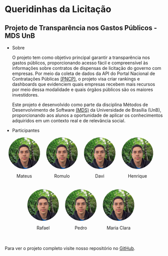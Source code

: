 # Queridinhas da Licitação

## Projeto de Transparência nos Gastos Públicos - MDS UnB

* Sobre

    O projeto tem como objetivo principal garantir a transparência nos gastos públicos, proporcionando acesso fácil e compreensível às informações sobre contratos de dispensas de licitação do governo com empresas. Por meio da coleta de dados da API do Portal Nacional de Contratações Públicas [(PNCP)](https://www.gov.br/pncp/pt-br), o projeto visa criar rankings e dashboards que evidenciem quais empresas recebem mais recursos por meio dessa modalidade e quais órgãos públicos são os maiores investidores.

    Este projeto é desenvolvido como parte da disciplina Métodos de Desenvolvimento de Software [(MDS)](https://mds.lappis.rocks/) da Universidade de Brasília (UnB), proporcionando aos alunos a oportunidade de aplicar os conhecimentos adquiridos em um contexto real e de relevância social.

* Participantes

<div style="display: flex; justify-content: center; align-items: center;">
    <div style="display: flex; flex-wrap: wrap;">
        <div style="text-align: center; margin-right: 20px; margin-bottom: 20px;">
            <div style="width: 100px; height: 100px; border-radius: 50%; overflow: hidden; margin-bottom: 5px;">
                <img src="imagens/mateus.png" alt="Mateus" style="width: 100%; height: 100%; object-fit: cover;">
            </div>
            <p>Mateus</p>
        </div>
        <div style="text-align: center; margin-right: 20px; margin-bottom: 20px;">
            <div style="width: 100px; height: 100px; border-radius: 50%; overflow: hidden; margin-bottom: 5px;">
                <img src="imagens/mateus.png" alt="Romulo" style="width: 100%; height: 100%; object-fit: cover;">
            </div>
            <p>Romulo</p>
        </div>
        <div style="text-align: center; margin-right: 20px; margin-bottom: 20px;">
            <div style="width: 100px; height: 100px; border-radius: 50%; overflow: hidden; margin-bottom: 5px;">
                <img src="imagens/mateus.png" alt="Davi" style="width: 100%; height: 100%; object-fit: cover;">
            </div>
            <p>Davi</p>
        </div>
        <div style="text-align: center; margin-right: 20px; margin-bottom: 20px;">
            <div style="width: 100px; height: 100px; border-radius: 50%; overflow: hidden; margin-bottom: 5px;">
                <img src="imagens/mateus.png" alt="Henrique" style="width: 100%; height: 100%; object-fit: cover;">
            </div>
            <p>Henrique</p>
        </div>
    </div>
</div>

<div style="display: flex; justify-content: center; align-items: center;">
    <div style="display: flex; flex-wrap: wrap;">
        <div style="text-align: center; margin-right: 20px; margin-bottom: 20px;">
            <div style="width: 100px; height: 100px; border-radius: 50%; overflow: hidden; margin-bottom: 5px;">
                <img src="imagens/mateus.png" alt="Rafael" style="width: 100%; height: 100%; object-fit: cover;">
            </div>
            <p>Rafael</p>
        </div>
        <div style="text-align: center; margin-right: 20px; margin-bottom: 20px;">
            <div style="width: 100px; height: 100px; border-radius: 50%; overflow: hidden; margin-bottom: 5px;">
                <img src="imagens/mateus.png" alt="Pedro" style="width: 100%; height: 100%; object-fit: cover;">
            </div>
            <p>Pedro</p>
        </div>
        <div style="text-align: center; margin-right: 20px; margin-bottom: 20px;">
            <div style="width: 100px; height: 100px; border-radius: 50%; overflow: hidden; margin-bottom: 5px;">
                <img src="imagens/mateus.png" alt="Maria Clara" style="width: 100%; height: 100%; object-fit: cover;">
            </div>
            <p>Maria Clara</p>
        </div>
    </div>
</div>








Para ver o projeto completo visite nosso repositório no [GitHub](https://github.com/unb-mds/2024-1-Squad-10).